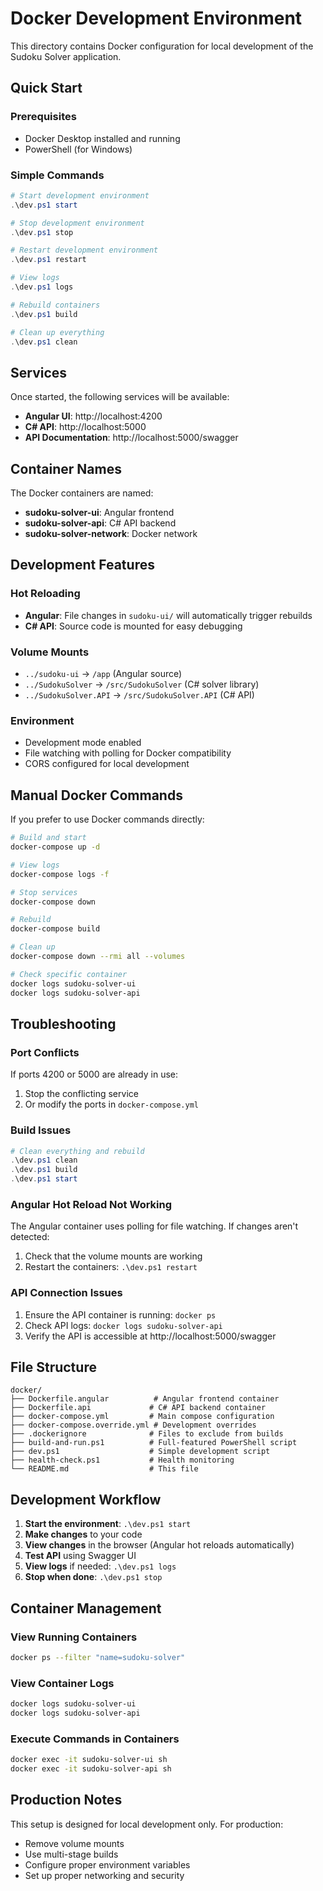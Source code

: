 # Docker Development Environment

This directory contains Docker configuration for local development of the Sudoku Solver application.

## Quick Start

### Prerequisites
- Docker Desktop installed and running
- PowerShell (for Windows)

### Simple Commands
```powershell
# Start development environment
.\dev.ps1 start

# Stop development environment  
.\dev.ps1 stop

# Restart development environment
.\dev.ps1 restart

# View logs
.\dev.ps1 logs

# Rebuild containers
.\dev.ps1 build

# Clean up everything
.\dev.ps1 clean
```

## Services

Once started, the following services will be available:

- **Angular UI**: http://localhost:4200
- **C# API**: http://localhost:5000
- **API Documentation**: http://localhost:5000/swagger

## Container Names

The Docker containers are named:
- **sudoku-solver-ui**: Angular frontend
- **sudoku-solver-api**: C# API backend
- **sudoku-solver-network**: Docker network

## Development Features

### Hot Reloading
- **Angular**: File changes in `sudoku-ui/` will automatically trigger rebuilds
- **C# API**: Source code is mounted for easy debugging

### Volume Mounts
- `../sudoku-ui` → `/app` (Angular source)
- `../SudokuSolver` → `/src/SudokuSolver` (C# solver library)
- `../SudokuSolver.API` → `/src/SudokuSolver.API` (C# API)

### Environment
- Development mode enabled
- File watching with polling for Docker compatibility
- CORS configured for local development

## Manual Docker Commands

If you prefer to use Docker commands directly:

```bash
# Build and start
docker-compose up -d

# View logs
docker-compose logs -f

# Stop services
docker-compose down

# Rebuild
docker-compose build

# Clean up
docker-compose down --rmi all --volumes

# Check specific container
docker logs sudoku-solver-ui
docker logs sudoku-solver-api
```

## Troubleshooting

### Port Conflicts
If ports 4200 or 5000 are already in use:
1. Stop the conflicting service
2. Or modify the ports in `docker-compose.yml`

### Build Issues
```powershell
# Clean everything and rebuild
.\dev.ps1 clean
.\dev.ps1 build
.\dev.ps1 start
```

### Angular Hot Reload Not Working
The Angular container uses polling for file watching. If changes aren't detected:
1. Check that the volume mounts are working
2. Restart the containers: `.\dev.ps1 restart`

### API Connection Issues
1. Ensure the API container is running: `docker ps`
2. Check API logs: `docker logs sudoku-solver-api`
3. Verify the API is accessible at http://localhost:5000/swagger

## File Structure

```
docker/
├── Dockerfile.angular          # Angular frontend container
├── Dockerfile.api             # C# API backend container
├── docker-compose.yml         # Main compose configuration
├── docker-compose.override.yml # Development overrides
├── .dockerignore              # Files to exclude from builds
├── build-and-run.ps1          # Full-featured PowerShell script
├── dev.ps1                    # Simple development script
├── health-check.ps1           # Health monitoring
└── README.md                  # This file
```

## Development Workflow

1. **Start the environment**: `.\dev.ps1 start`
2. **Make changes** to your code
3. **View changes** in the browser (Angular hot reloads automatically)
4. **Test API** using Swagger UI
5. **View logs** if needed: `.\dev.ps1 logs`
6. **Stop when done**: `.\dev.ps1 stop`

## Container Management

### View Running Containers
```bash
docker ps --filter "name=sudoku-solver"
```

### View Container Logs
```bash
docker logs sudoku-solver-ui
docker logs sudoku-solver-api
```

### Execute Commands in Containers
```bash
docker exec -it sudoku-solver-ui sh
docker exec -it sudoku-solver-api sh
```

## Production Notes

This setup is designed for local development only. For production:
- Remove volume mounts
- Use multi-stage builds
- Configure proper environment variables
- Set up proper networking and security 